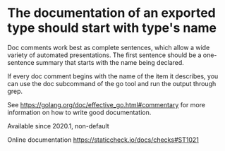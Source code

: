 # The documentation of an exported type should start with type's name

Doc comments work best as complete sentences, which
allow a wide variety of automated presentations. The first sentence
should be a one-sentence summary that starts with the name being
declared.

If every doc comment begins with the name of the item it describes,
you can use the doc subcommand of the go tool and run the output
through grep.

See https://golang.org/doc/effective_go.html#commentary for more
information on how to write good documentation.

Available since
    2020.1, non-default

Online documentation
    https://staticcheck.io/docs/checks#ST1021
